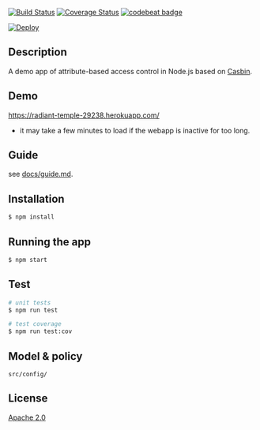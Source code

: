 [![Build Status](https://travis-ci.org/Jarvie8176/casbin-example.svg?branch=master)](https://travis-ci.org/Jarvie8176/casbin-example)
[![Coverage Status](https://coveralls.io/repos/github/Jarvie8176/casbin-example/badge.svg?branch=master)](https://coveralls.io/github/Jarvie8176/casbin-example?branch=master)
[![codebeat badge](https://codebeat.co/badges/173ef15e-9c29-4983-a017-8c364d0f4bff)](https://codebeat.co/projects/github-com-jarvie8176-casbin-example-master)

[![Deploy](https://www.herokucdn.com/deploy/button.svg)](https://heroku.com/deploy?template=https://github.com/jarvie8176/casbin-example/tree/master)

## Description

A demo app of attribute-based access control in Node.js based on [Casbin](https://github.com/casbin/casbin).

## Demo

https://radiant-temple-29238.herokuapp.com/

* it may take a few minutes to load if the webapp is inactive for too long.

## Guide

see [docs/guide.md](docs/guide.md).

## Installation

```bash
$ npm install
```

## Running the app

```bash
$ npm start
```

## Test

```bash
# unit tests
$ npm run test

# test coverage
$ npm run test:cov
```

## Model & policy

`src/config/`

## License

[Apache 2.0](LICENSE)
